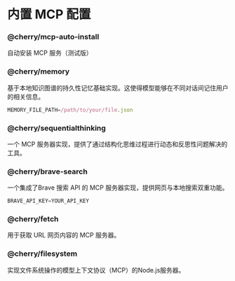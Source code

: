 # 内置 MCP 配置

### @cherry/mcp-auto-install

自动安装 MCP 服务（测试版）

### @cherry/memory

基于本地知识图谱的持久性记忆基础实现。这使得模型能够在不同对话间记住用户的相关信息。

```typescript
MEMORY_FILE_PATH=/path/to/your/file.json
```

### @cherry/sequentialthinking

一个 MCP 服务器实现，提供了通过结构化思维过程进行动态和反思性问题解决的工具。

### @cherry/brave-search

一个集成了Brave 搜索 API 的 MCP 服务器实现，提供网页与本地搜索双重功能。

```typescript
BRAVE_API_KEY=YOUR_API_KEY
```

### @cherry/fetch

用于获取 URL 网页内容的 MCP 服务器。

### @cherry/filesystem

实现文件系统操作的模型上下文协议（MCP）的Node.js服务器。
